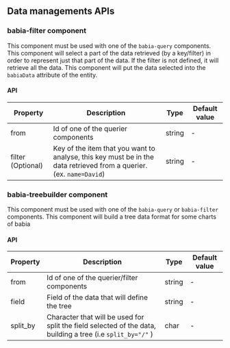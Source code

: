 
## Data managements APIs

### babia-filter component

This component must be used with one of the `babia-query` components. This component will select a part of the data retrieved (by a key/filter) in order to represent just that part of the data. If the filter is not defined, it will retrieve all the data.
This component will put the data selected into the `babiaData` attribute of the entity.

#### API

| Property        | Description           | Type   | Default value |
| --------        | -----------           | ----   | ----- |
| from            | Id of one of the querier components  | string | - |
| filter (Optional)        | Key of the item that you want to analyse, this key must be in the data retrieved from a querier. (ex. `name=David`) | string   | - |

### babia-treebuilder component

This component must be used with one of the `babia-query` or `babia-filter` components. This component will build a tree data format for some charts of babia

#### API

| Property        | Description           | Type   | Default value |
| --------        | -----------           | ----   | ----- |
| from            | Id of one of the querier/filter components  | string | - |
| field | Field of the data that will define the tree | string   | - |
| split_by | Character that will be used for split the field selected of the data, building a tree (i.e `split_by="/"` ) | char   | - |